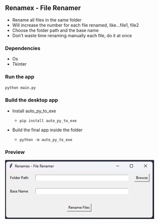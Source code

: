 ## Renamex - File Renamer
- Rename all files in the same folder
- Will increase the number for each file renamed, like...file1, file2
- Choose the folder path and the base name
- Don't waste time renaming manually each file, do it at once

### Dependencies
- Os
- Tkinter

### Run the app
`python main.py`

### Build the desktop app
- Install auto_py_to_exe 
    - `pip install auto_py_to_exe`

- Build the final app inside the folder 
    - `python -m auto_py_to_exe` 

### Preview
![](print.png)


